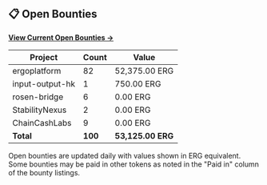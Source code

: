 ## 📋 Open Bounties

**[View Current Open Bounties →](/bounties/all.md)**

| Project | Count | Value |
|----------|-------|-------|
| ergoplatform | 82 | 52,375.00 ERG |
| input-output-hk | 1 | 750.00 ERG |
| rosen-bridge | 6 | 0.00 ERG |
| StabilityNexus | 2 | 0.00 ERG |
| ChainCashLabs | 9 | 0.00 ERG |
| **Total** | **100** | **53,125.00 ERG** |

Open bounties are updated daily with values shown in ERG equivalent. Some bounties may be paid in other tokens as noted in the "Paid in" column of the bounty listings.
